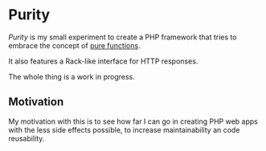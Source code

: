 Purity
======

*Purity* is my small experiment to create a PHP framework that tries to embrace
the concept of [pure functions](http://en.wikipedia.org/wiki/Pure_function).

It also features a Rack-like interface for HTTP responses.

The whole thing is a work in progress.

Motivation
----------

My motivation with this is to see how far I can go in creating PHP web apps
with the less side effects possible, to increase maintainability an code
reusability.


